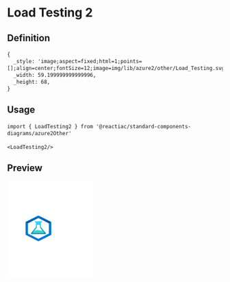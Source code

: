 # Load Testing 2

## Definition

```
{
  _style: 'image;aspect=fixed;html=1;points=[];align=center;fontSize=12;image=img/lib/azure2/other/Load_Testing.svg;strokeColor=none;',
  _width: 59.199999999999996,
  _height: 68,
}
```

## Usage

```
import { LoadTesting2 } from '@reactiac/standard-components-diagrams/azure2Other'

<LoadTesting2/>
```

## Preview

<img src="./load-testing-2.png" width="200"/>

